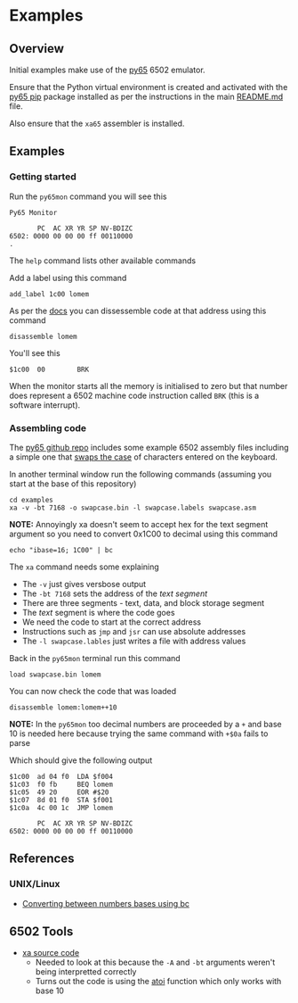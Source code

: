 # Examples

## Overview

Initial examples make use of the [py65][py65github] 6502 emulator.

Ensure that the Python virtual environment is created and activated 
with the [py65 pip][py65pypi] package installed as per the instructions
in the main [README.md](../README) file.

Also ensure that the `xa65` assembler is installed.


## Examples

### Getting started

Run the `py65mon` command you will see this

```
Py65 Monitor

       PC  AC XR YR SP NV-BDIZC
6502: 0000 00 00 00 ff 00110000
.
```

The `help` command lists other available commands

Add a label using this command

```
add_label 1c00 lomem
```

As per the [docs][py65docs] you can dissessemble code at that address using this command

```
disassemble lomem
```

You'll see this

```
$1c00  00        BRK
```

When the monitor starts all the memory is initialised to zero but that number does 
represent a 6502 machine code instruction called `BRK` (this is a software 
interrupt).


### Assembling code

The [py65 github repo][py65github] includes some example 6502 assembly files including
a simple one that [swaps the case][py65swapcase] of characters entered on the keyboard. 

In another terminal window run the following commands (assuming you start at the base
of this repository)

```
cd examples
xa -v -bt 7168 -o swapcase.bin -l swapcase.labels swapcase.asm
```

__NOTE:__ Annoyingly xa doesn't seem to accept hex for the text segment argument so 
you need to convert 0x1C00 to decimal using this command

```
echo "ibase=16; 1C00" | bc
```

The `xa` command needs some explaining

* The `-v` just gives versbose output
* The `-bt 7168` sets the address of the _text segment_
* There are three segments - text, data, and block storage segment
* The _text_ segment is where the code goes 
* We need the code to start at the correct address
* Instructions such as `jmp` and `jsr` can use absolute addresses
* The `-l swapcase.lables` just writes a file with address values 


Back in the `py65mon` terminal run this command

```
load swapcase.bin lomem
```

You can now check the code that was loaded

```
disassemble lomem:lomem++10
```

__NOTE:__ In the `py65mon` too decimal numbers are proceeded by a `+` and base 10
is needed here because trying the same command with `+$0a` fails to parse

Which should give the following output

```
$1c00  ad 04 f0  LDA $f004
$1c03  f0 fb     BEQ lomem
$1c05  49 20     EOR #$20
$1c07  8d 01 f0  STA $f001
$1c0a  4c 00 1c  JMP lomem

       PC  AC XR YR SP NV-BDIZC
6502: 0000 00 00 00 ff 00110000
```



## References

### UNIX/Linux

* [Converting between numbers bases using bc](https://www.cyberciti.biz/faq/linux-unix-convert-hex-to-decimal-number/)


## 6502 Tools

* [xa source code](https://github.com/fachat/xa65/blob/master/xa/src/xa.c)
  * Needed to look at this because the `-A` and `-bt` arguments weren't being interpretted correctly
  * Turns out the code is using the [atoi](https://linux.die.net/man/3/atoi) function which only works with base 10


[py65github]: https://github.com/mnaberez/py65
[py65docs]: https://py65.readthedocs.io/en/latest/
[py65pypi]: https://pypi.org/project/py65/
[py65swapcase]: https://github.com/mnaberez/py65/blob/main/examples/swapcase.asm
